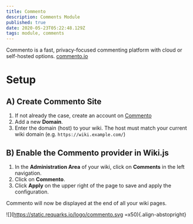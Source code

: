 ```yaml
---
title: Commento
description: Comments Module
published: true
date: 2020-05-23T05:22:48.129Z
tags: module, comments
---
```


Commento is a fast, privacy-focused commenting platform with cloud or self-hosted options.
[commento.io](https://commento.io/)

# Setup

## A) Create Commento Site

1. If not already the case, create an account on [Commento](https://commento.io/)
1. Add a new **Domain**.
1. Enter the domain (host) to your wiki. The host must match your current wiki domain (e.g. `https://wiki.example.com/`)

## B) Enable the Commento provider in Wiki.js

1. In the **Administration Area** of your wiki, click on **Comments** in the left navigation.
1. Click on **Commento**.
1. Click **Apply** on the upper right of the page to save and apply the configuration.

Commento will now be displayed at the end of all your wiki pages.

![](https://static.requarks.io/logo/commento.svg =x50){.align-abstopright}
  